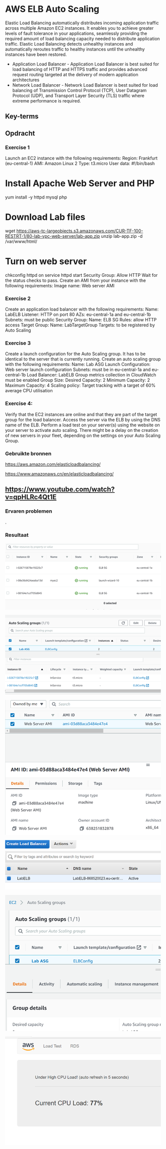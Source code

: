 # AWS ELB Auto Scaling
Elastic Load Balancing automatically distributes incoming application traffic across multiple Amazon EC2 instances. It enables you to achieve greater levels of fault tolerance in your applications, seamlessly providing the required amount of load balancing capacity needed to distribute application traffic. Elastic Load Balancing detects unhealthy instances and automatically reroutes traffic to healthy instances until the unhealthy instances have been restored.
- Application Load Balancer -
Application Load Balancer is best suited for load balancing of HTTP and HTTPS traffic and provides advanced request routing targeted at the delivery of modern application architectures
- Network Load Balancer - 
Network Load Balancer is best suited for load balancing of Transmission Control Protocol (TCP), User Datagram Protocol (UDP), and Transport Layer Security (TLS) traffic where extreme performance is required. 

## Key-terms


## Opdracht
### Exercise 1
Launch an EC2 instance with the following requirements:
Region: Frankfurt (eu-central-1)
AMI: Amazon Linux 2
Type: t3.micro
User data:
#!/bin/bash
# Install Apache Web Server and PHP
yum install -y httpd mysql php
# Download Lab files
wget https://aws-tc-largeobjects.s3.amazonaws.com/CUR-TF-100-RESTRT-1/80-lab-vpc-web-server/lab-app.zip
unzip lab-app.zip -d /var/www/html/
# Turn on web server
chkconfig httpd on
service httpd start
Security Group: Allow HTTP
Wait for the status checks to pass.
Create an AMI from your instance with the following requirements:
Image name: Web server AMI

### Exercise 2

Create an application load balancer with the following requirements:
Name: LabELB
Listener: HTTP on port 80
AZs: eu-central-1a and eu-central-1b
Subnets: must be public
Security Group: 
Name: ELB SG
Rules: allow HTTP access
Target Group:
Name: LabTargetGroup
Targets: to be registered by Auto Scaling

### Exercise 3
Create a launch configuration for the Auto Scaling group. It has to be identical to the server that is currently running.
Create an auto scaling group with the following requirements:
Name: Lab ASG
Launch Configuration: Web server launch configuration
Subnets: must be in eu-central-1a and eu-central-1b
Load Balancer: LabELB
Group metrics collection in CloudWatch must be enabled
Group Size:
Desired Capacity: 2
Minimum Capacity: 2
Maximum Capacity: 4
Scaling policy: Target tracking with a target of 60% average CPU utilisation
### Exercise 4:
Verify that the EC2 instances are online and that they are part of the target group for the load balancer.
Access the server via the ELB by using the DNS name of the ELB.
Perform a load test on your server(s) using the website on your server to activate auto scaling. There might be a delay on the creation of new servers in your fleet, depending on the settings on your Auto Scaling Group.

### Gebruikte bronnen
https://aws.amazon.com/elasticloadbalancing/

https://www.amazonaws.cn/en/elasticloadbalancing/

https://www.youtube.com/watch?v=qpHLRc4Qt1E
-
### Ervaren problemen
.

### Resultaat


![alt_text](https://github.com/techgrounds/cloud-6-repo-rupaliBC/blob/main/00_includes/ELB1.png)

![alt_text](https://github.com/techgrounds/cloud-6-repo-rupaliBC/blob/main/00_includes/ELB2.png)

![alt_text](https://github.com/techgrounds/cloud-6-repo-rupaliBC/blob/main/00_includes/ELB3.png)

![alt_text](https://github.com/techgrounds/cloud-6-repo-rupaliBC/blob/main/00_includes/ELB4.png)

![alt_text](https://github.com/techgrounds/cloud-6-repo-rupaliBC/blob/main/00_includes/ELB5.png)

![alt_text](https://github.com/techgrounds/cloud-6-repo-rupaliBC/blob/main/00_includes/ELB6.png)
